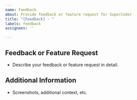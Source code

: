 ```yaml
---
name: Feedback
about: Provide feedback or feature request for SuperCoder
title: "[Feedback] - "
labels: feedback
assignees: ''

---
```


## Feedback or Feature Request
- Describe your feedback or feature request in detail.

## Additional Information
- Screenshots, additional context, etc.
